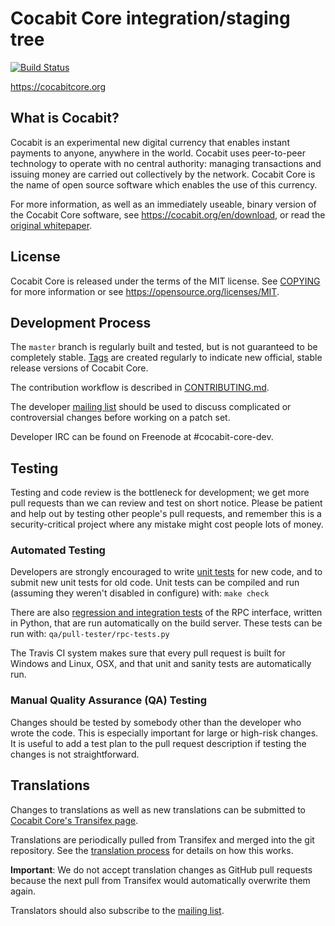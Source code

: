 Cocabit Core integration/staging tree
=====================================

[![Build Status](https://travis-ci.org/cocabit/cocabit.svg?branch=master)](https://travis-ci.org/cocabit/cocabit)

https://cocabitcore.org

What is Cocabit?
----------------

Cocabit is an experimental new digital currency that enables instant payments to
anyone, anywhere in the world. Cocabit uses peer-to-peer technology to operate
with no central authority: managing transactions and issuing money are carried
out collectively by the network. Cocabit Core is the name of open source
software which enables the use of this currency.

For more information, as well as an immediately useable, binary version of
the Cocabit Core software, see https://cocabit.org/en/download, or read the
[original whitepaper](https://cocabitcore.org/cocabit.pdf).

License
-------

Cocabit Core is released under the terms of the MIT license. See [COPYING](COPYING) for more
information or see https://opensource.org/licenses/MIT.

Development Process
-------------------

The `master` branch is regularly built and tested, but is not guaranteed to be
completely stable. [Tags](https://github.com/cocabit/cocabit/tags) are created
regularly to indicate new official, stable release versions of Cocabit Core.

The contribution workflow is described in [CONTRIBUTING.md](CONTRIBUTING.md).

The developer [mailing list](https://lists.linuxfoundation.org/mailman/listinfo/cocabit-dev)
should be used to discuss complicated or controversial changes before working
on a patch set.

Developer IRC can be found on Freenode at #cocabit-core-dev.

Testing
-------

Testing and code review is the bottleneck for development; we get more pull
requests than we can review and test on short notice. Please be patient and help out by testing
other people's pull requests, and remember this is a security-critical project where any mistake might cost people
lots of money.

### Automated Testing

Developers are strongly encouraged to write [unit tests](/doc/unit-tests.md) for new code, and to
submit new unit tests for old code. Unit tests can be compiled and run
(assuming they weren't disabled in configure) with: `make check`

There are also [regression and integration tests](/qa) of the RPC interface, written
in Python, that are run automatically on the build server.
These tests can be run with: `qa/pull-tester/rpc-tests.py`

The Travis CI system makes sure that every pull request is built for Windows
and Linux, OSX, and that unit and sanity tests are automatically run.

### Manual Quality Assurance (QA) Testing

Changes should be tested by somebody other than the developer who wrote the
code. This is especially important for large or high-risk changes. It is useful
to add a test plan to the pull request description if testing the changes is
not straightforward.

Translations
------------

Changes to translations as well as new translations can be submitted to
[Cocabit Core's Transifex page](https://www.transifex.com/projects/p/cocabit/).

Translations are periodically pulled from Transifex and merged into the git repository. See the
[translation process](doc/translation_process.md) for details on how this works.

**Important**: We do not accept translation changes as GitHub pull requests because the next
pull from Transifex would automatically overwrite them again.

Translators should also subscribe to the [mailing list](https://groups.google.com/forum/#!forum/cocabit-translators).
